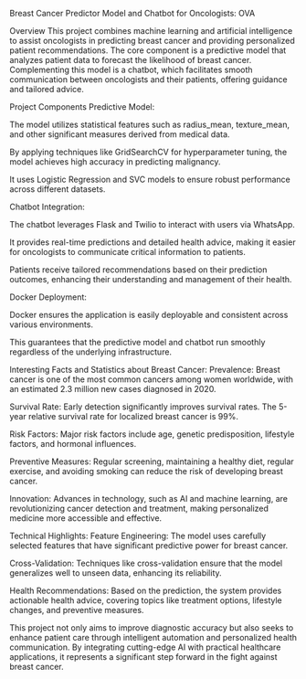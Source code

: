 Breast Cancer Predictor Model and Chatbot for Oncologists: OVA

Overview
This project combines machine learning and artificial intelligence to assist oncologists in predicting breast cancer and providing personalized patient recommendations. The core component is a predictive model that analyzes patient data to forecast the likelihood of breast cancer. Complementing this model is a chatbot, which facilitates smooth communication between oncologists and their patients, offering guidance and tailored advice.

Project Components
Predictive Model:

The model utilizes statistical features such as radius_mean, texture_mean, and other significant measures derived from medical data.

By applying techniques like GridSearchCV for hyperparameter tuning, the model achieves high accuracy in predicting malignancy.

It uses Logistic Regression and SVC models to ensure robust performance across different datasets.

Chatbot Integration:

The chatbot leverages Flask and Twilio to interact with users via WhatsApp.

It provides real-time predictions and detailed health advice, making it easier for oncologists to communicate critical information to patients.

Patients receive tailored recommendations based on their prediction outcomes, enhancing their understanding and management of their health.

Docker Deployment:

Docker ensures the application is easily deployable and consistent across various environments.

This guarantees that the predictive model and chatbot run smoothly regardless of the underlying infrastructure.

Interesting Facts and Statistics about Breast Cancer:
Prevalence: Breast cancer is one of the most common cancers among women worldwide, with an estimated 2.3 million new cases diagnosed in 2020.

Survival Rate: Early detection significantly improves survival rates. The 5-year relative survival rate for localized breast cancer is 99%.

Risk Factors: Major risk factors include age, genetic predisposition, lifestyle factors, and hormonal influences.

Preventive Measures: Regular screening, maintaining a healthy diet, regular exercise, and avoiding smoking can reduce the risk of developing breast cancer.

Innovation: Advances in technology, such as AI and machine learning, are revolutionizing cancer detection and treatment, making personalized medicine more accessible and effective.

Technical Highlights:
Feature Engineering: The model uses carefully selected features that have significant predictive power for breast cancer.

Cross-Validation: Techniques like cross-validation ensure that the model generalizes well to unseen data, enhancing its reliability.

Health Recommendations: Based on the prediction, the system provides actionable health advice, covering topics like treatment options, lifestyle changes, and preventive measures.

This project not only aims to improve diagnostic accuracy but also seeks to enhance patient care through intelligent automation and personalized health communication. By integrating cutting-edge AI with practical healthcare applications, it represents a significant step forward in the fight against breast cancer.